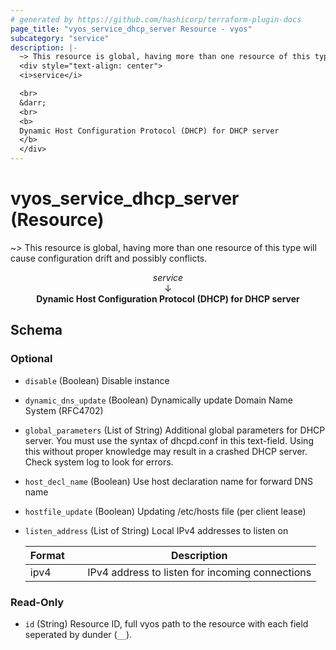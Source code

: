 ```yaml
---
# generated by https://github.com/hashicorp/terraform-plugin-docs
page_title: "vyos_service_dhcp_server Resource - vyos"
subcategory: "service"
description: |-
  ~> This resource is global, having more than one resource of this type will cause configuration drift and possibly conflicts.
  <div style="text-align: center">
  <i>service</i>

  <br>
  &darr;
  <br>
  <b>
  Dynamic Host Configuration Protocol (DHCP) for DHCP server
  </b>
  </div>
---
```


# vyos_service_dhcp_server (Resource)

~> This resource is global, having more than one resource of this type will cause configuration drift and possibly conflicts.

<div style="text-align: center">
<i>service</i>

<br>
&darr;
<br>
<b>
Dynamic Host Configuration Protocol (DHCP) for DHCP server
</b>
</div>



<!-- schema generated by tfplugindocs -->
## Schema

### Optional

- `disable` (Boolean) Disable instance
- `dynamic_dns_update` (Boolean) Dynamically update Domain Name System (RFC4702)
- `global_parameters` (List of String) Additional global parameters for DHCP server. You must use the syntax of dhcpd.conf in this text-field. Using this without proper knowledge may result in a crashed DHCP server. Check system log to look for errors.
- `host_decl_name` (Boolean) Use host declaration name for forward DNS name
- `hostfile_update` (Boolean) Updating /etc/hosts file (per client lease)
- `listen_address` (List of String) Local IPv4 addresses to listen on

    |  Format &emsp; | Description  |
    |----------|---------------|
    |  ipv4  &emsp; |  IPv4 address to listen for incoming connections  |

### Read-Only

- `id` (String) Resource ID, full vyos path to the resource with each field seperated by dunder (`__`).
